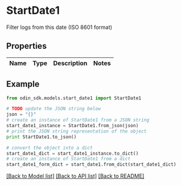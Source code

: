 # StartDate1

Filter logs from this date (ISO 8601 format)

## Properties

Name | Type | Description | Notes
------------ | ------------- | ------------- | -------------

## Example

```python
from odin_sdk.models.start_date1 import StartDate1

# TODO update the JSON string below
json = "{}"
# create an instance of StartDate1 from a JSON string
start_date1_instance = StartDate1.from_json(json)
# print the JSON string representation of the object
print StartDate1.to_json()

# convert the object into a dict
start_date1_dict = start_date1_instance.to_dict()
# create an instance of StartDate1 from a dict
start_date1_form_dict = start_date1.from_dict(start_date1_dict)
```
[[Back to Model list]](../README.md#documentation-for-models) [[Back to API list]](../README.md#documentation-for-api-endpoints) [[Back to README]](../README.md)


